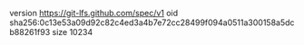 version https://git-lfs.github.com/spec/v1
oid sha256:0c13e53a09d92c82c4ed3a4b7e72cc28499f094a0511a300158a5dcb88261f93
size 10234
